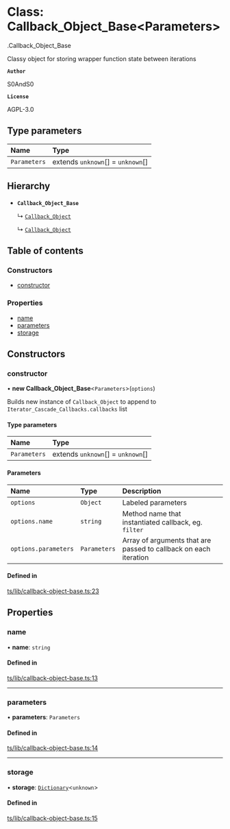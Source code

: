 # Class: Callback\_Object\_Base<Parameters\>

[<internal>](../modules/internal_.md).Callback_Object_Base

Classy object for storing wrapper function state between iterations

**`Author`**

S0AndS0

**`License`**

AGPL-3.0

## Type parameters

| Name | Type |
| :------ | :------ |
| `Parameters` | extends `unknown`[] = `unknown`[] |

## Hierarchy

- **`Callback_Object_Base`**

  ↳ [`Callback_Object`](Asynchronous.Callback_Object.md)

  ↳ [`Callback_Object`](Synchronous.Callback_Object.md)

## Table of contents

### Constructors

- [constructor](internal_.Callback_Object_Base.md#constructor)

### Properties

- [name](internal_.Callback_Object_Base.md#name)
- [parameters](internal_.Callback_Object_Base.md#parameters)
- [storage](internal_.Callback_Object_Base.md#storage)

## Constructors

### constructor

• **new Callback_Object_Base**<`Parameters`\>(`options`)

Builds new instance of `Callback_Object` to append to `Iterator_Cascade_Callbacks.callbacks` list

#### Type parameters

| Name | Type |
| :------ | :------ |
| `Parameters` | extends `unknown`[] = `unknown`[] |

#### Parameters

| Name | Type | Description |
| :------ | :------ | :------ |
| `options` | `Object` | Labeled parameters |
| `options.name` | `string` | Method name that instantiated callback, eg. `filter` |
| `options.parameters` | `Parameters` | Array of arguments that are passed to callback on each iteration |

#### Defined in

[ts/lib/callback-object-base.ts:23](https://github.com/javascript-utilities/iterator-cascade-callbacks/blob/v1.0.0/ts/lib/callback-object-base.ts#L23)

## Properties

### name

• **name**: `string`

#### Defined in

[ts/lib/callback-object-base.ts:13](https://github.com/javascript-utilities/iterator-cascade-callbacks/blob/v1.0.0/ts/lib/callback-object-base.ts#L13)

___

### parameters

• **parameters**: `Parameters`

#### Defined in

[ts/lib/callback-object-base.ts:14](https://github.com/javascript-utilities/iterator-cascade-callbacks/blob/v1.0.0/ts/lib/callback-object-base.ts#L14)

___

### storage

• **storage**: [`Dictionary`](../modules/internal_.md#dictionary)<`unknown`\>

#### Defined in

[ts/lib/callback-object-base.ts:15](https://github.com/javascript-utilities/iterator-cascade-callbacks/blob/v1.0.0/ts/lib/callback-object-base.ts#L15)
